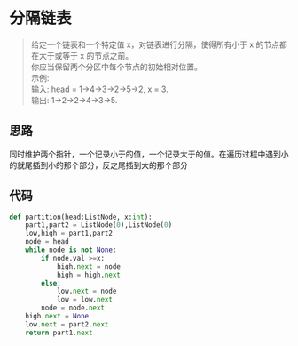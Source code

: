 # 分隔链表
> 给定一个链表和一个特定值 x，对链表进行分隔，使得所有小于 x 的节点都在大于或等于 x 的节点之前。  
你应当保留两个分区中每个节点的初始相对位置。  
示例:  
输入: head = 1->4->3->2->5->2, x = 3.  
输出: 1->2->2->4->3->5.  

**思路**
-------

同时维护两个指针，一个记录小于的值，一个记录大于的值。在遍历过程中遇到小的就尾插到小的那个部分，反之尾插到大的那个部分

**代码**
-------

```python
def partition(head:ListNode, x:int):
	part1,part2 = ListNode(0),ListNode(0)
	low,high = part1,part2
	node = head
	while node is not None:
		if node.val >=x:
			high.next = node
			high = high.next
		else:
			low.next = node
			low = low.next
		node = node.next
	high.next = None
	low.next = part2.next
	return part1.next
```